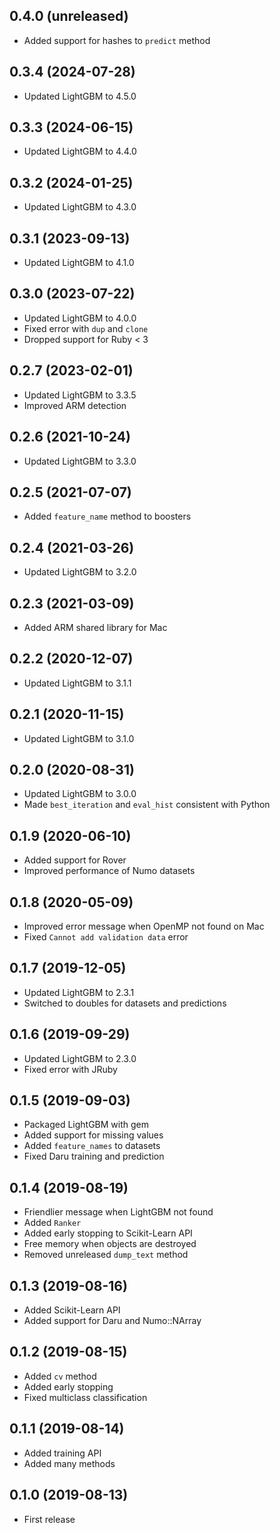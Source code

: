 ## 0.4.0 (unreleased)

- Added support for hashes to `predict` method

## 0.3.4 (2024-07-28)

- Updated LightGBM to 4.5.0

## 0.3.3 (2024-06-15)

- Updated LightGBM to 4.4.0

## 0.3.2 (2024-01-25)

- Updated LightGBM to 4.3.0

## 0.3.1 (2023-09-13)

- Updated LightGBM to 4.1.0

## 0.3.0 (2023-07-22)

- Updated LightGBM to 4.0.0
- Fixed error with `dup` and `clone`
- Dropped support for Ruby < 3

## 0.2.7 (2023-02-01)

- Updated LightGBM to 3.3.5
- Improved ARM detection

## 0.2.6 (2021-10-24)

- Updated LightGBM to 3.3.0

## 0.2.5 (2021-07-07)

- Added `feature_name` method to boosters

## 0.2.4 (2021-03-26)

- Updated LightGBM to 3.2.0

## 0.2.3 (2021-03-09)

- Added ARM shared library for Mac

## 0.2.2 (2020-12-07)

- Updated LightGBM to 3.1.1

## 0.2.1 (2020-11-15)

- Updated LightGBM to 3.1.0

## 0.2.0 (2020-08-31)

- Updated LightGBM to 3.0.0
- Made `best_iteration` and `eval_hist` consistent with Python

## 0.1.9 (2020-06-10)

- Added support for Rover
- Improved performance of Numo datasets

## 0.1.8 (2020-05-09)

- Improved error message when OpenMP not found on Mac
- Fixed `Cannot add validation data` error

## 0.1.7 (2019-12-05)

- Updated LightGBM to 2.3.1
- Switched to doubles for datasets and predictions

## 0.1.6 (2019-09-29)

- Updated LightGBM to 2.3.0
- Fixed error with JRuby

## 0.1.5 (2019-09-03)

- Packaged LightGBM with gem
- Added support for missing values
- Added `feature_names` to datasets
- Fixed Daru training and prediction

## 0.1.4 (2019-08-19)

- Friendlier message when LightGBM not found
- Added `Ranker`
- Added early stopping to Scikit-Learn API
- Free memory when objects are destroyed
- Removed unreleased `dump_text` method

## 0.1.3 (2019-08-16)

- Added Scikit-Learn API
- Added support for Daru and Numo::NArray

## 0.1.2 (2019-08-15)

- Added `cv` method
- Added early stopping
- Fixed multiclass classification

## 0.1.1 (2019-08-14)

- Added training API
- Added many methods

## 0.1.0 (2019-08-13)

- First release
